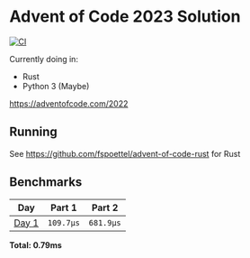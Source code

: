 # Advent of Code 2023 Solution

[![CI](https://github.com/noaione/advent-of-code-2023/actions/workflows/ci.yml/badge.svg)](https://github.com/noaione/advent-of-code-2023/actions/workflows/ci.yml)

Currently doing in:
- Rust
- Python 3 (Maybe)

https://adventofcode.com/2022

## Running

See https://github.com/fspoettel/advent-of-code-rust for Rust

<!--- benchmarking table --->
## Benchmarks

| Day | Part 1 | Part 2 |
| :---: | :---: | :---:  |
| [Day 1](./src/bin/01.rs) | `109.7µs` | `681.9µs` |

**Total: 0.79ms**
<!--- benchmarking table --->
